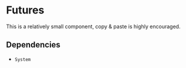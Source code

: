 # Futures #

This is a relatively small component, copy & paste is highly encouraged.

## Dependencies ##
- `System`
